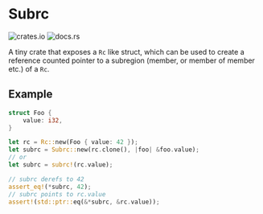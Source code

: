 # Subrc

![crates.io](https://img.shields.io/crates/v/subrc.svg)
![docs.rs](https://img.shields.io/docsrs/subrc/latest)

A tiny crate that exposes a `Rc` like struct, which can be used to create a reference counted pointer to a subregion (member, or member of member etc.) of a `Rc`.

## Example

```rust
struct Foo {
    value: i32,
}

let rc = Rc::new(Foo { value: 42 });
let subrc = Subrc::new(rc.clone(), |foo| &foo.value);
// or 
let subrc = subrc!(rc.value);

// subrc derefs to 42
assert_eq!(*subrc, 42);
// subrc points to rc.value
assert!(std::ptr::eq(&*subrc, &rc.value));
```